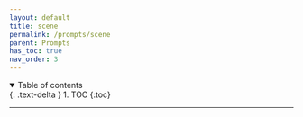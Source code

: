 ```yaml
---
layout: default
title: scene
permalink: /prompts/scene
parent: Prompts
has_toc: true
nav_order: 3
---
```

<details open markdown="block">
  <summary>
    Table of contents
  </summary>
  {: .text-delta }
1. TOC
{:toc}
</details>

----